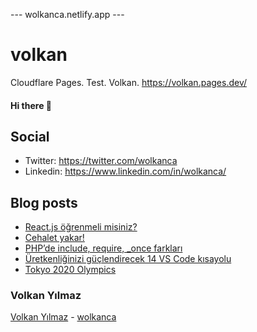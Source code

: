---  wolkanca.netlify.app ---
# volkan
Cloudflare Pages. Test. Volkan. https://volkan.pages.dev/

#### Hi there 👋

## Social
- Twitter: https://twitter.com/wolkanca
- Linkedin: https://www.linkedin.com/in/wolkanca/


## Blog posts
<!-- BLOG-POST-LIST:START -->
- [React.js öğrenmeli misiniz?](https://wolkanca.com.tr/react-js-ogrenmeli-misiniz/)
- [Cehalet yakar!](https://wolkanca.com.tr/cehalet-yakar/)
- [PHP’de include, require, _once farkları](https://wolkanca.com.tr/phpde-include-require-_once-farklari/)
- [Üretkenliğinizi güçlendirecek 14 VS Code kısayolu](https://wolkanca.com.tr/uretkenliginizi-guclendirecek-14-vs-code-kisayolu/)
- [Tokyo 2020 Olympics](https://wolkanca.com.tr/tokyo-2020-olympics/)
<!-- BLOG-POST-LIST:END -->


### Volkan Yılmaz

[Volkan Yılmaz](https://volkanyilmaz.com.tr/) - [wolkanca](https://wolkanca.com.tr/)

